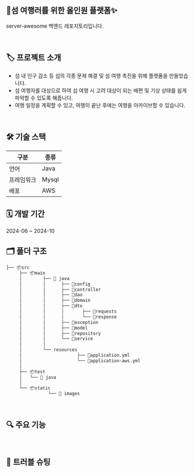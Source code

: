 ## 📱섬 여행러를 위한 올인원 플랫폼✨
server-awesome 백엔드 레포지토리입니다.

<br>

## 🏷️ 프로젝트 소개 
- 섬 내 인구 감소 등 섬의 각종 문제 해결 및 섬 여행 촉진을 위해 플랫폼을 만들었습니다.
- 섬 여행자를 대상으로 하여 섬 여행 시 고려 대상이 되는 배편 및 기상 상태를 쉽게 파악할 수 있도록 해줍니다.
- 여행 일정을 계획할 수 있고, 여행이 끝난 후에는 여행을 아카이브할 수 있습니다.

<br>   
   
## 🛠️ 기술 스택

| 구분 | 종류 | 
| --- | --- |
| 언어 | Java |  
| 프레임워크 | Mysql | 
| 배포 | AWS |  

## 🗓️ 개발 기간
2024-06 ~ 2024-10

## 🗂️ 폴더 구조   

```bash
├── 📦src
     ├── 📦main
     │        ├── 📂 java   
     │        │      ├── 📂config
     │        │      ├── 📂controller
     │        │      ├── 📂dao
     │        │      ├── 📂domain
     │        │      ├── 📂dto
     │        │      │       ├── 📂requests
     │        │      │       └── 📂response
     │        │      ├── 📂exception
     │        │      ├── 📂model
     │        │      ├── 📂repository
     │        │      └── 📂service
     │        │
     │        └── resources
     │                     ├── 📜application.yml
     │                     └── 📜application-aws.yml
     │    
     ├── 📦test
     │   └── 📂 java
     │ 
     └── 📦static
                └── 📂 images
``` 

<br>   

## 🔍 주요 기능
<br>   

## 🚧 트러블 슈팅


